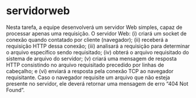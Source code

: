 # servidorweb


Nesta tarefa, a equipe desenvolverá um servidor Web simples, capaz de processar apenas
uma requisição. O servidor Web:
(i) criará um socket de conexão quando contatado por cliente (navegador);
(ii) receberá a requisição HTTP dessa conexão;
(iii) analisará a requisição para determinar o arquivo específico sendo
requisitado;
(iv) obterá o arquivo requisitado do sistema de arquivo do servidor;
(v) criará uma mensagem de resposta HTTP consistindo no arquivo requisitado
precedido por linhas de cabeçalho; e
(vi) enviará a resposta pela conexão TCP ao navegador requisitante.
Caso o navegador requisite um arquivo que não esteja presente no servidor, ele deverá
retornar uma mensagem de erro “404 Not Found”.
